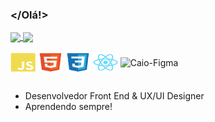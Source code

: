 ### </Olá!>

<div>
<a href="https://github.com/CaioHGuedes/github-readme-stats">
  <img width="48%" align="center" src="https://github-readme-stats.vercel.app/api?username=CaioHGuedes&show_icons=true&theme=midnight-purple" />
</a>
<a href="https://github.com/CaioHGuedes/convoychat">
  <img width="48%" align="center" src="https://github-readme-stats.vercel.app/api/top-langs?username=CaioHGuedes&layout=compact&langs_count=8&theme=midnight-purple" />
</a>
</div>

<div style="display: inline_block"><br>
  <img align="center" alt="Caio-Js" height="30" width="40" src="https://raw.githubusercontent.com/devicons/devicon/master/icons/javascript/javascript-plain.svg">
  <img align="center" alt="Caio-HTML" height="30" width="40" src="https://raw.githubusercontent.com/devicons/devicon/master/icons/html5/html5-original.svg">
  <img align="center" alt="Caio-CSS" height="30" width="40" src="https://raw.githubusercontent.com/devicons/devicon/master/icons/css3/css3-original.svg">
  <img align="center" alt="Caio-React" height="30" width="40" src="https://raw.githubusercontent.com/devicons/devicon/master/icons/react/react-original.svg">
  <img align="center" alt="Caio-Figma" height="30" width="40" src="https://cdn.jsdelivr.net/gh/devicons/devicon/icons/figma/figma-original.svg" />
</div>

##

- Desenvolvedor Front End & UX/UI Designer  
- Aprendendo sempre!
